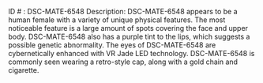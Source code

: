 ID # : DSC-MATE-6548
Description: DSC-MATE-6548 appears to be a human female with a variety of unique physical features. The most noticeable feature is a large amount of spots covering the face and upper body. DSC-MATE-6548 also has a purple tint to the lips, which suggests a possible genetic abnormality. The eyes of DSC-MATE-6548 are cybernetically enhanced with VR Jade LED technology. DSC-MATE-6548 is commonly seen wearing a retro-style cap, along with a gold chain and cigarette.